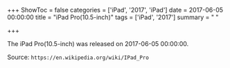 +++
ShowToc = false
categories = ['iPad', '2017', 'iPad']
date = 2017-06-05 00:00:00
title = "iPad Pro(10.5-inch)"
tags = ['iPad', '2017']
summary = " "

+++

The iPad Pro(10.5-inch) was released on 2017-06-05 00:00:00.

Source: `https://en.wikipedia.org/wiki/IPad_Pro`
